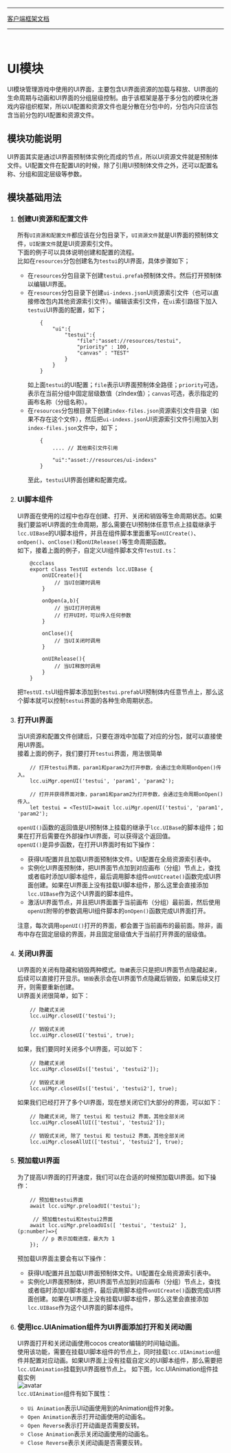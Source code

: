 ****
[客户端框架文档](./1.客户端框架文档.md)<br/>
****
<br/>

# **UI模块**

UI模块管理游戏中使用的UI界面，主要包含UI界面资源的加载与释放、UI界面的生命周期与动画和UI界面的分组层级控制。由于该框架是基于多分包的模块化游戏内容组织框架，所以UI配置和资源文件也是分散在分包中的，分包内只应该包含当前分包的UI配置和资源文件。

## **模块功能说明**

UI界面其实是通过UI界面预制体实例化而成的节点，所以UI资源文件就是预制体文件。UI配置文件在配置UI的时候，除了引用UI预制体文件之外，还可以配置名称、分组和固定层级等参数。

## **模块基础用法**

1. ### 创建UI资源和配置文件
    所有`UI资源和配置文件`都应该在分包目录下，`UI资源文件`就是UI界面的预制体文件，`UI配置文件`就是UI资源索引文件。<br/>
    下面的例子可以具体说明创建和配置的流程。<br/>
    比如在`resources`分包创建名为`testui`的UI界面，具体步骤如下；<br/>
    * 在`resources`分包目录下创建`testui.prefab`预制体文件。然后打开预制体以编辑UI界面。
    * 在`resources`分包目录下创建`ui-indexs.json`UI资源索引文件（也可以直接修改包内其他资源索引文件）。编辑该索引文件，在`ui`索引路径下加入`testui`UI界面的配置，如下；<br/>
        ```
            {
                "ui":{
                    "testui":{
                        "file":"asset://resources/testui",
                        "priority" : 100,
                        "canvas" : "TEST"
                    }
                }
            }
        ```
        如上面`testui`的UI配置；`file`表示UI界面预制体全路径；`priority`可选，表示在当前分组中固定层级数值（zIndex值）；`canvas`可选，表示指定的画布名称（分组名称）。
    * 在`resources`分包根目录下创建`index-files.json`资源索引文件目录（如果不存在这个文件），然后把`ui-indexs.json`UI资源索引文件引用加入到`index-files.json`文件中，如下；<br/>
        ```
            {
                .... // 其他索引文件引用

                "ui":"asset://resources/ui-indexs"
            }
        ```
        至此，`testui`UI界面创建和配置完成。

2. ### UI脚本组件
    UI界面在使用的过程中也存在创建、打开、关闭和销毁等生命周期状态。如果我们要监听UI界面的生命周期，那么需要在UI预制体任意节点上挂载继承于`lcc.UIBase`的UI脚本组件，并且在组件脚本里面重写`onUICreate()`、`onOpen()`、`onClose()`和`onUIRelease()`等生命周期函数。<br/>
    如下，接着上面的例子，自定义UI组件脚本文件`TestUI.ts`：<br/>
    ```
        @ccclass
        export class TestUI extends lcc.UIBase {
            onUICreate(){
                // 当UI创建时调用
            }

            onOpen(a,b){
                // 当UI打开时调用
                // 打开UI时，可以传入任何参数
            }

            onClose(){
                // 当UI关闭时调用
            }

            onUIRelease(){
                // 当UI释放时调用
            }
        }
    ```
    把`TestUI.ts`UI组件脚本添加到`testui.prefab`UI预制体内任意节点上，那么这个脚本就可以控制`testui`界面的各种生命周期状态。

3. ### 打开UI界面
    当UI资源和配置文件创建后，只要在游戏中加载了对应的分包，就可以直接使用UI界面。<br/>
    接着上面的例子，我们要打开`testui`界面，用法很简单<br/>
    ```
        // 打开testui界面，param1和param2为打开参数，会通过生命周期onOpen()传入。
        lcc.uiMgr.openUI('testui', 'param1', 'param2');

        // 打开并获得界面对象，param1和param2为打开参数，会通过生命周期onOpen()传入。
        let testui = <TestUI>await lcc.uiMgr.openUI('testui', 'param1', 'param2');
    ```
    `openUI()`函数的返回值是UI预制体上挂载的继承于`lcc.UIBase`的脚本组件；如果在打开后需要在外部操作UI界面，可以获得这个返回值。<br/>
    `openUI()`是异步函数，在打开UI界面时有如下操作：<br/>
    * 获得UI配置并且加载UI界面预制体文件。UI配置在全局资源索引表中。
    * 实例化UI界面预制体，把UI界面节点加到对应画布（分组）节点上，查找或者临时添加UI脚本组件，最后调用脚本组件`onUICreate()`函数完成UI界面创建。如果在UI界面上没有挂载UI脚本组件，那么这里会直接添加`lcc.UIBase`作为这个UI界面的脚本组件。
    * 激活UI界面节点，并且把UI界面置于当前画布（分组）最前面，然后使用`openUI`附带的参数调用UI组件脚本的`onOpen()`函数完成UI界面打开。

    注意，每次调用`openUI()`打开的界面，都会置于当前画布的最前面。除非，画布中存在固定层级的界面，并且固定层级值大于当前打开界面的层级值。

4. ### 关闭UI界面
    UI界面的关闭有隐藏和销毁两种模式。`隐藏`表示只是把UI界面节点隐藏起来，后续可以直接打开显示。`销毁`表示会在UI界面节点隐藏后销毁，如果后续又打开，则需要重新创建。<br/>
    UI界面关闭很简单，如下：<br/>
    ```
        // 隐藏式关闭
        lcc.uiMgr.closeUI('testui');

        // 销毁式关闭
        lcc.uiMgr.closeUI('testui', true);
    ```
    如果，我们要同时关闭多个UI界面，可以如下：<br/>
    ```
        // 隐藏式关闭
        lcc.uiMgr.closeUIs(['testui', 'testui2']);

        // 销毁式关闭
        lcc.uiMgr.closeUIs(['testui', 'testui2'], true);
    ```
    如果我们已经打开了多个UI界面，现在想关闭它们大部分的界面，可以如下：<br/>
    ```
        // 隐藏式关闭, 除了 testui 和 testui2 界面，其他全部关闭
        lcc.uiMgr.closeAllUI(['testui', 'testui2']);

        // 销毁式关闭, 除了 testui 和 testui2 界面，其他全部关闭
        lcc.uiMgr.closeAllUI(['testui', 'testui2'], true);
    ```

5. ### 预加载UI界面
    为了提高UI界面的打开速度，我们可以在合适的时候预加载UI界面。如下操作：<br/>
    ```
        // 预加载testui界面
        await lcc.uiMgr.preloadUI('testui');

         // 预加载testui和testui2界面
        await lcc.uiMgr.preloadUIs([ 'testui', 'testui2' ], (p:number)=>{
            // p 表示加载进度，最大为 1
        });
    ```
    预加载UI界面主要会有以下操作：<br/>
    * 获得UI配置并且加载UI界面预制体文件。UI配置在全局资源索引表中。
    * 实例化UI界面预制体，把UI界面节点加到对应画布（分组）节点上，查找或者临时添加UI脚本组件，最后调用脚本组件`onUICreate()`函数完成UI界面创建。如果在UI界面上没有挂载UI脚本组件，那么这里会直接添加`lcc.UIBase`作为这个UI界面的脚本组件。

6. ### 使用lcc.UIAnimation组件为UI界面添加打开和关闭动画
    UI界面打开和关闭动画使用cocos creator编辑的时间轴动画。<br/>
    使用该功能，需要在挂载UI脚本组件的节点上，同时挂载`lcc.UIAnimation`组件并配置对应动画。如果UI界面上没有挂载自定义的UI脚本组件，那么需要把`lcc.UIAnimation`挂载到UI界面根节点上。
    如下图，lcc.UIAnimation组件挂载实例<br/>
    ![avatar](./images/UIAnimation组件实例.jpg)<br/>
    `lcc.UIAnimation`组件有如下属性：<br/>
    * `Ui Animation`表示UI动画使用到的Animation组件对象。
    * `Open Animation`表示打开动画使用的动画名。
    * `Open Reverse`表示打开动画是否需要反转。
    * `Close Animation`表示关闭动画使用的动画名。
    * `Close Reverse`表示关闭动画是否需要反转。

